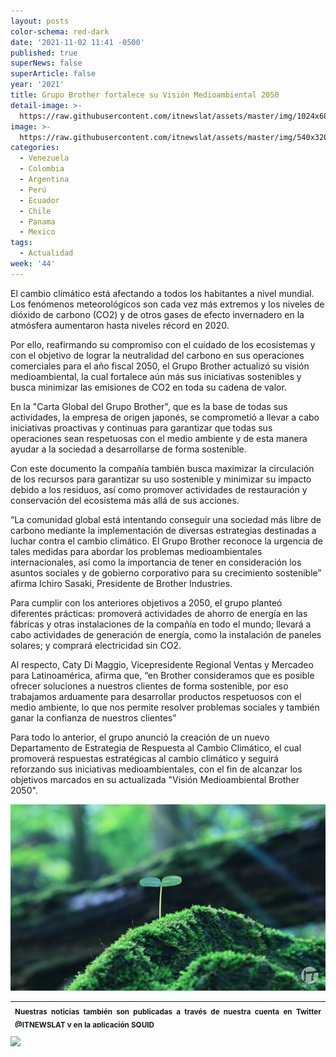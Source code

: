 ```yaml
---
layout: posts
color-schema: red-dark
date: '2021-11-02 11:41 -0500'
published: true
superNews: false
superArticle: false
year: '2021'
title: Grupo Brother fortalece su Visión Medioambiental 2050
detail-image: >-
  https://raw.githubusercontent.com/itnewslat/assets/master/img/1024x680/naturaleza-g.jpg
image: >-
  https://raw.githubusercontent.com/itnewslat/assets/master/img/540x320/naturaleza-p.jpg
categories:
  - Venezuela
  - Colombia
  - Argentina
  - Perú
  - Ecuador
  - Chile
  - Panama
  - Mexico
tags:
  - Actualidad
week: '44'
---
```

El cambio climático está afectando a todos los habitantes a nivel mundial. Los fenómenos meteorológicos son cada vez más extremos y los niveles de dióxido de carbono (CO2) y de otros gases de efecto invernadero en la atmósfera aumentaron hasta niveles récord en 2020.
 
Por ello, reafirmando su compromiso con el cuidado de los ecosistemas y con el objetivo de lograr la neutralidad del carbono en sus operaciones comerciales para el año fiscal 2050, el Grupo Brother actualizó su visión medioambiental, la cual fortalece aún más sus iniciativas sostenibles y busca minimizar las emisiones de CO2 en toda su cadena de valor.  
 
En la "Carta Global del Grupo Brother", que es la base de todas sus actividades, la empresa de origen japonés, se comprometió a llevar a cabo iniciativas proactivas y continuas para garantizar que todas sus operaciones sean respetuosas con el medio ambiente y de esta manera ayudar a la sociedad a desarrollarse de forma sostenible.
 
Con este documento la compañía también busca maximizar la circulación de los recursos para garantizar su uso sostenible y minimizar su impacto debido a los residuos, así como promover actividades de restauración y conservación del ecosistema más allá de sus acciones.
 
“La comunidad global está intentando conseguir una sociedad más libre de carbono mediante la implementación de diversas estrategias destinadas a luchar contra el cambio climático. El Grupo Brother reconoce la urgencia de tales medidas para abordar los problemas medioambientales internacionales, así como la importancia de tener en consideración los asuntos sociales y de gobierno corporativo para su crecimiento sostenible” afirma Ichiro Sasaki, Presidente de Brother Industries.
 
Para cumplir con los anteriores objetivos a 2050, el grupo planteó diferentes prácticas: promoverá actividades de ahorro de energía en las fábricas y otras instalaciones de la compañía en todo el mundo; llevará a cabo actividades de generación de energía, como la instalación de paneles solares; y comprará electricidad sin CO2.
 
Al respecto, Caty Di Maggio, Vicepresidente Regional Ventas y Mercadeo para Latinoamérica, afirma que, “en Brother consideramos que es posible ofrecer soluciones a nuestros clientes de forma sostenible, por eso trabajamos arduamente para desarrollar productos respetuosos con el medio ambiente, lo que nos permite resolver problemas sociales y también ganar la confianza de nuestros clientes”
 
Para todo lo anterior, el grupo anunció la creación de un nuevo Departamento de Estrategia de Respuesta al Cambio Climático, el cual promoverá respuestas estratégicas al cambio climático y seguirá  reforzando sus iniciativas medioambientales, con el fin de alcanzar los objetivos marcados en su actualizada "Visión Medioambiental Brother 2050".

![](https://raw.githubusercontent.com/itnewslat/assets/master/img/540x320/naturaleza-p.jpg)

<table style="height: 42px;" width="569">
<tbody>
<tr>
<td style="text-align: justify;"><sub><strong>Nuestras noticias también son publicadas a través de nuestra cuenta en Twitter <a href="https://twitter.com/itnewslat?lang=es">@ITNEWSLAT</a> y en la aplicación <a href="https://squidapp.co/en/">SQUID</a></strong></sub></td>
</tr>
</tbody>
</table>

<img src="https://tracker.metricool.com/c3po.jpg?hash=56f88a41e39ab42c063cc51676587a04"/>
